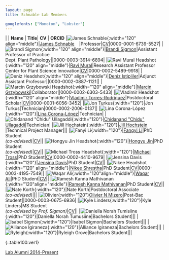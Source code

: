 ```yaml
---
layout: page
title: Schnable Lab Members

googlefonts: ["Monoton", "Lobster"]
---
```


| | **Name** | **Title**| **CV** | **ORCID**
|![James Schnable](/images/People_Images/jamesschnable.jpg){:width="120" align="middle"}|[James Schnable](/peoplepages/jschnable/)<a href="https://twitter.com/szintri"><img src="/images/Twitter_logo_blue.png" style="width: 15px;"></a>|Professor|[CV](/CVs/JSchnable.pdf)|0000-0001-6739-5527|
|![Brandi Sigmon](/images/People_Images/BSigmon.jpg){:width="120" align="middle"}|[Brandi Sigmon](/peoplepages/Brandi_Sigmon/)|Assistant Professor of Practice<br>Dept. Plant Pathology||0000-0003-3914-6894|
|![Ravi Mural Headshot](/images/People_Images/Ravi.jpg){:width="120" align="middle"}|[Ravi Mural](/peoplepages/Ravi_Mural/)|Research Assistant Professor<br>Center for Plant Science Innovation|[CV](/CVs/RaviMuralCV.pdf)|0000-0002-5489-9918|
|![Deniz Headshot](/images/People_Images/Deniz2.PNG){:width="120" align="middle"}|[Deniz Istipliler](/peoplepages/Deniz_Istipiller/)|Adjunct Assistant Professor||0000-0002-0887-1121||
|![Marcin Grzybowski Headshot](/images/People_Images/Marcin.jpg){:width="120" align="middle"}|[Marcin Grzybowski](/peoplepages/Marcin_Grzybowski/)|Collaborator||0000-0002-6303-5433|
|![Vladimir Headshot](/images/People_Images/Vlad.jpg){:width="120" align="middle"}|[Vladimir Torres-Rodriquez](/peoplepages/Vlad/)|Postdoctoral Scholar|[CV](/CVs/VladimirCV.pdf)|0000-0001-6056-3452|
|![Jon Turkus](/images/People_Images/JonT.jpg){:width="120"}|Jon Turkus|Technician|0000-0002-2006-0137||
|![Lina Corona-López](/images/People_Images/Lina.jpg){:width="120"}|[Lina Corona-López](/peoplepages/LinaLopez/)|Technician|
|![Chidanand "Chidu" Ullagaddi](/images/People_Images/Chidanand.jpeg){:width="120"}|[Chidanand "Chidu" Ullagaddi](/peoplepages/Chidu/)|Technician|
|![Jill Hochstein](/images/People_Images/Jill.jpg){:width="120"}|[Jill Hochstein](/peoplepages/Jill_Hochstein/)<a href="https://twitter.com/jara12"><img src="/images/Twitter_logo_blue.png" style="width: 15px;"></a>|Technical Project Manager|||
|![Fanyi Li](/images/People_Images/Fangyi.jpg){:width="120"}|[Fangyi Li](/peoplepages/Fangyi/)|PhD Student<br>_(co-advised)_|[CV](/CVs/FangyiLiCV.pdf)||
|![Hongyu Jin Headshot](/images/People_Images/Hongyu.jpg){:width="120"}|[Hongyu Jin](/peoplepages/Hongyu_Jin/)|PhD Student<br>_(co-advised)_|[CV](/CVs/HongYuJinCV.pdf)||
|![Michael Tross Headshot](/images/People_Images/MichaelT.jpg){:width="120"}|[Michael Tross](/peoplepages/Michael_Tross/)|PhD Student|[CV](/CVs/MichaelTrossCV.pdf)|0000-0002-4410-9679|
|![Jensina Davis](images/People_Images/Jensina.png){:width="120"}|[Jensina Davis](/peoplepages/Jensina/)|PhD Student|[CV](/CVs/JensinaDavisCV.pdf)||
|![Nikee Headshot](/images/People_Images/NikeeS.jpg){:width="120" align="middle"}|[Nikee Shrestha](/peoplepages/Nikee/)|PhD Student|[CV](/CVs/NikeeShresthaCV.pdf)|0000-0003-4195-7549||
|![Waqar Ali](/images/People_Images/WaqarAli.jpg){:width="120"align="middle"}|[Waqar Ali](/peoplepages/Waqar/)|PhD Student|[CV](/CVs/WaqarCV.pdf)||
|![Ramesh Kanna Mathivanan](/images/People_Images/Ramesh.jpg){:width="120"align="middle"}|[Ramesh Kanna Mathivanan](/peoplepages/Ramesh/)|PhD Student|[CV](/CVs/RameshKannaMathivananCV.pdf)||
|![Nate Korth](/images/People_Images/Nate_small.jpg){:width="120"}|Nate Korth|Postdoctoral Associate<br>_(co-advised)_|||
|![Olivier](/images/People_Images/Olivier.jpg){:width="120"}[Olivier N Mizero](/peoplepages/Olivier/)|Post-Bac Student||0000-0003-0675-6936|
|![Kyle Linders](/images/People_Images/KyleL.jpg){:width="120"}|Kyle Linders|MS Student<br>_(co-advised by Prof. Sigmon)_|[CV](/CVs/KyleLindersResume.pdf)||
|![Daniella Norah Tumisiine](/images/People_Images/Norah.jpg){:width="120"}|Daniella Norah Tumusiine|Bachelors Student|||
|![Isabel Sigmon](/images/People_Images/isabel.jpg){:width="120"}|Isabel Sigmon|Bachelors Student|||
|![Alliance Igiraneza](/images/People_Images/Alliance.jpg){:width="120"}|Alliance Igiraneza|Bachelors Student|||
|![Ryleigh](/images/People_Images/Ryleigh.jpg){:width="120"}|Ryleigh Grove|Bachelors Student|||




{:.table100.ver1}

[Lab Alumni 2014-Present](/alumni)
